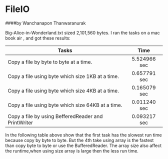 # FileIO
####by Wanchanapon Thanwaranurak

Big-Alice-in-Wonderland.txt sized 2,101,560 bytes. I ran the tasks on a mac book air , and got these results:

| Tasks                                               | Time          |
| --------------------------------------------------- |:-------------:|
| Copy a file by byte to byte at a time.              | 5.524966 sec  |
| Copy a file using byte which size 1KB at a time.    | 0.657791 sec  |
| Copy a file using byte which size 4KB at a time.    | 0.165079 sec  |
| Copy a file using byte which size 64KB at a time.   | 0.011240 sec  |
| Copy a file by using BefferedReader and PrintWriter | 0.093217 sec  |

In the following table above show that the first task has the slowest run time because copy by byte to byte. But the 4th take using array is the fastest than copy byte to byte or use the BufferedReader. The array size also affect the runtime,when using size array is large then the less run time.
